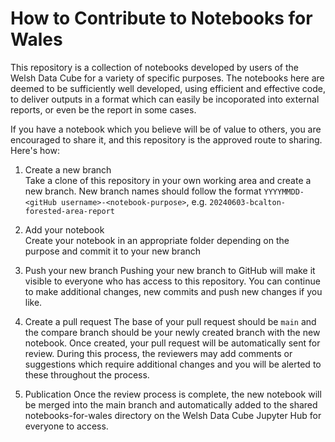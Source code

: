 # How to Contribute to Notebooks for Wales

This repository is a collection of notebooks developed by users of the Welsh Data Cube for a variety of specific purposes. The notebooks here 
are deemed to be sufficiently well developed, using efficient and effective code, to deliver outputs in a format which can easily be 
incoporated into external reports, or even be the report in some cases. 

If you have a notebook which you believe will be of value to others, you are encouraged to share it, and this repository is the approved route to 
sharing. Here's how:

1. Create a new branch  
Take a clone of this repository in your own working area and create a new branch. New branch names should follow the format
`YYYYMMDD-<gitHub username>-<notebook-purpose>`, e.g. `20240603-bcalton-forested-area-report`

2. Add your notebook  
Create your notebook in an appropriate folder depending on the purpose and commit it to your new branch

3. Push your new branch
Pushing your new branch to GitHub will make it visible to everyone who has access to this repository. You can continue to make additional
changes, new commits and push new changes if you like.

5. Create a pull request
The base of your pull request should be `main` and the compare branch should be your newly created branch with the new notebook. Once created,
your pull request will be automatically sent for review. During this process, the reviewers may add comments or suggestions which require
additional changes and you will be alerted to these throughout the process.

6. Publication
Once the review process is complete, the new notebook will be merged into the main branch and automatically added to the shared
notebooks-for-wales directory on the Welsh Data Cube Jupyter Hub for everyone to access.

